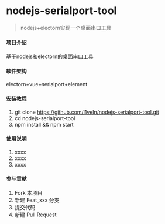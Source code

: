 # nodejs-serialport-tool
> nodejs+electorn实现一个桌面串口工具

#### 项目介绍
基于nodejs和electorn的桌面串口工具

#### 软件架构
electorn+vue+serialport+element


#### 安装教程

1. git clone https://github.com/l1veIn/nodejs-serialport-tool.git
2. cd nodejs-serialport-tool
3. npm install && npm start

#### 使用说明

1. xxxx
2. xxxx
3. xxxx

#### 参与贡献

1. Fork 本项目
2. 新建 Feat_xxx 分支
3. 提交代码
4. 新建 Pull Request 
